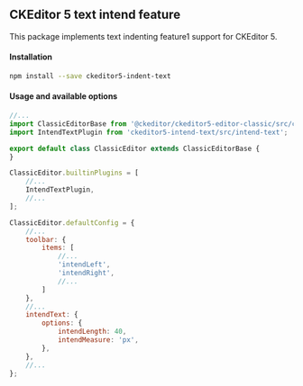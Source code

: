 ## CKEditor 5 text intend feature ##

This package implements text indenting feature1 support for CKEditor 5.

#### Installation ####

```bash
npm install --save ckeditor5-indent-text
```

#### Usage and available options #### 

```js
//...
import ClassicEditorBase from '@ckeditor/ckeditor5-editor-classic/src/classiceditor';
import IntendTextPlugin from 'ckeditor5-intend-text/src/intend-text';

export default class ClassicEditor extends ClassicEditorBase {
}

ClassicEditor.builtinPlugins = [
    //...
    IntendTextPlugin,
    //...
];

ClassicEditor.defaultConfig = {
    //...
    toolbar: {
        items: [
            //...
            'intendLeft',
            'intendRight',
            //...
        ]
    },
    //...
    intendText: {
        options: {
            intendLength: 40,
            intendMeasure: 'px',
        },
    },
    //...
};
```